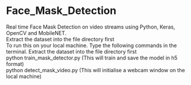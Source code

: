 # Face_Mask_Detection
Real time Face Mask Detection on video streams using Python, Keras, OpenCV and MobileNET.                                                                                                             
Extract the dataset into the file directory first                                                                                                                                                                            
To run this on your local machine. Type the following commands in the terminal. 
Extract the dataset into the file directory first                                                                             
python train_mask_detector.py (This will train and save the model in h5 format)                                                    
python detect_mask_video.py (This will initialise a webcam window on the local machine)                            



